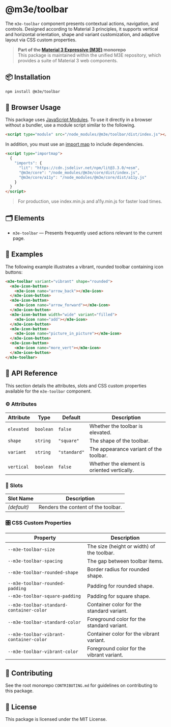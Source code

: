 # @m3e/toolbar

The `m3e-toolbar` component presents contextual actions, navigation, and controls. Designed according to Material 3 principles, it supports vertical and horizontal orientation, shape and variant customization, and adaptive layout via CSS custom properties.

> **Part of the [Material 3 Expressive (M3E)](../../README.md) monorepo**  
> This package is maintained within the unified M3E repository, which provides a suite of Material 3 web components.

## 📦 Installation

```bash
npm install @m3e/toolbar
```

## 🚀 Browser Usage

This package uses [JavaScript Modules](https://developer.mozilla.org/en-US/docs/Web/JavaScript/Guide/Modules#module_specifiers). To use it directly in a browser without a bundler, use a module script similar to the following.

```html
<script type="module" src="/node_modules/@m3e/toolbar/dist/index.js"></script>
```

In addition, you must use an [import map](https://developer.mozilla.org/en-US/docs/Web/HTML/Reference/Elements/script/type/importmap) to include dependencies.

```html
<script type="importmap">
  {
    "imports": {
      "lit": "https://cdn.jsdelivr.net/npm/lit@3.3.0/+esm",
      "@m3e/core": "/node_modules/@m3e/core/dist/index.js",
      "@m3e/core/a11y": "/node_modules/@m3e/core/dist/a11y.js"
    }
  }
</script>
```

> For production, use index.min.js and a11y.min.js for faster load times.

## 🗂️ Elements

- `m3e-toolbar` — Presents frequently used actions relevant to the current page.

## 🧪 Examples

The following example illustrates a vibrant, rounded toolbar containing icon buttons:

```html
<m3e-toolbar variant="vibrant" shape="rounded">
  <m3e-icon-button>
    <m3e-icon name="arrow_back"></m3e-icon>
  </m3e-icon-button>
  <m3e-icon-button>
    <m3e-icon name="arrow_forward"></m3e-icon>
  </m3e-icon-button>
  <m3e-icon-button width="wide" variant="filled">
    <m3e-icon name="add"></m3e-icon>
  </m3e-icon-button>
  <m3e-icon-button>
    <m3e-icon name="picture_in_picture"></m3e-icon>
  </m3e-icon-button>
  <m3e-icon-button>
    <m3e-icon name="more_vert"></m3e-icon>
  </m3e-icon-button>
</m3e-toolbar>
```

## 📖 API Reference

This section details the attributes, slots and CSS custom properties available for the `m3e-toolbar` component.

### ⚙️ Attributes

| Attribute  | Type      | Default      | Description                                 |
| ---------- | --------- | ------------ | ------------------------------------------- |
| `elevated` | `boolean` | `false`      | Whether the toolbar is elevated.            |
| `shape`    | `string`  | `"square"`   | The shape of the toolbar.                   |
| `variant`  | `string`  | `"standard"` | The appearance variant of the toolbar.      |
| `vertical` | `boolean` | `false`      | Whether the element is oriented vertically. |

### 🧩 Slots

| Slot Name   | Description                         |
| ----------- | ----------------------------------- |
| _(default)_ | Renders the content of the toolbar. |

### 🎛️ CSS Custom Properties

| Property                                 | Description                                |
| ---------------------------------------- | ------------------------------------------ |
| `--m3e-toolbar-size`                     | The size (height or width) of the toolbar. |
| `--m3e-toolbar-spacing`                  | The gap between toolbar items.             |
| `--m3e-toolbar-rounded-shape`            | Border radius for rounded shape.           |
| `--m3e-toolbar-rounded-padding`          | Padding for rounded shape.                 |
| `--m3e-toolbar-square-padding`           | Padding for square shape.                  |
| `--m3e-toolbar-standard-container-color` | Container color for the standard variant.  |
| `--m3e-toolbar-standard-color`           | Foreground color for the standard variant. |
| `--m3e-toolbar-vibrant-container-color`  | Container color for the vibrant variant.   |
| `--m3e-toolbar-vibrant-color`            | Foreground color for the vibrant variant.  |

## 🤝 Contributing

See the root monorepo `CONTRIBUTING.md` for guidelines on contributing to this package.

## 📄 License

This package is licensed under the MIT License.

